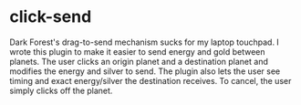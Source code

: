 # click-send

Dark Forest's drag-to-send mechanism sucks for my laptop touchpad. I wrote this plugin to make it easier to send energy and gold between planets. 
The user clicks an origin planet and a destination planet and modifies the energy and silver to send. The plugin also lets the user see timing and exact energy/silver the destination receives. To cancel, the user simply clicks off the planet.
